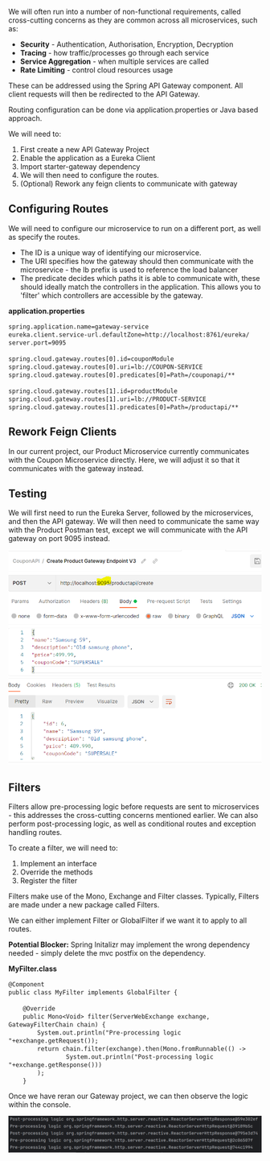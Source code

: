 We will often run into a number of non-functional requirements, called cross-cutting concerns as they are common across all microservices, such as:
* **Security** - Authentication, Authorisation, Encryption, Decryption
* **Tracing** - how traffic/processes go through each service
* **Service Aggregation** - when multiple services are called
* **Rate Limiting** - control cloud resources usage

These can be addressed using the Spring API Gateway component.
All client requests will then be redirected to the API Gateway.

Routing configuration can be done via application.properties or Java based approach.

We will need to:
1) First create a new API Gateway Project
2) Enable the application as a Eureka Client
3) Import starter-gateway dependency
4) We will then need to configure the routes.
5) (Optional) Rework any feign clients to communicate with gateway

## Configuring Routes
We will need to configure our microservice to run on a different port, as well as specify the routes.

* The ID is a unique way of identifying our microservice.
* The URI specifies how the gateway should then communicate with the microservice - the lb prefix is used to reference the load balancer
* The predicate decides which paths it is able to communicate with, these should ideally match the controllers in the application. This allows you to 'filter' which controllers are accessible by the gateway.

**application.properties**
```
spring.application.name=gateway-service
eureka.client.service-url.defaultZone=http://localhost:8761/eureka/
server.port=9095

spring.cloud.gateway.routes[0].id=couponModule
spring.cloud.gateway.routes[0].uri=lb://COUPON-SERVICE
spring.cloud.gateway.routes[0].predicates[0]=Path=/couponapi/**

spring.cloud.gateway.routes[1].id=productModule
spring.cloud.gateway.routes[1].uri=lb://PRODUCT-SERVICE
spring.cloud.gateway.routes[1].predicates[0]=Path=/productapi/**
```


## Rework Feign Clients
In our current project, our Product Microservice currently communicates with the Coupon Microservice directly. Here, we will adjust it so that it communicates with the gateway instead.

## Testing
We will first need to run the Eureka Server, followed by the microservices, and then the API gateway. We will then need to communicate the same way with the Product Postman test, except we will communicate with the API gateway on port 9095 instead.

![Alt text](PostmanGateway.PNG)

## Filters
Filters allow pre-processing logic before requests are sent to microservices - this addresses the cross-cutting concerns mentioned earlier. We can also perform post-processing logic, as well as conditional routes and exception handling routes.

To create a filter, we will need to:
1) Implement an interface
2) Override the methods
3) Register the filter

Filters make use of the Mono, Exchange and Filter classes. Typically, Filters are made under a new package called Filters.

We can either implement Filter or GlobalFilter if we want it to apply to all routes.

**Potential Blocker:** Spring Initalizr may implement the wrong dependency needed - simply delete the mvc postfix on the dependency.

**MyFilter.class**
```
@Component
public class MyFilter implements GlobalFilter {

    @Override
    public Mono<Void> filter(ServerWebExchange exchange, GatewayFilterChain chain) {
        System.out.println("Pre-processing logic "+exchange.getRequest());
        return chain.filter(exchange).then(Mono.fromRunnable(() ->
                System.out.println("Post-processing logic "+exchange.getResponse()))
        );
    }
```

Once we have reran our Gateway project, we can then observe the logic within the console.

![Alt text](GatewayConsole.PNG)